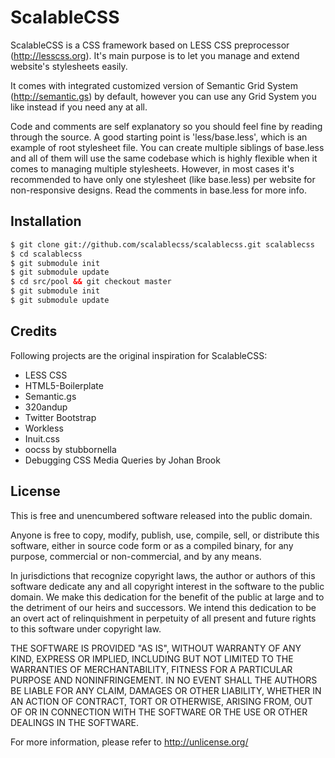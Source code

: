 ScalableCSS
====================

ScalableCSS is a CSS framework based on LESS CSS preprocessor (http://lesscss.org). It's main purpose is to let you manage and extend website's stylesheets easily.

It comes with integrated customized version of Semantic Grid System (http://semantic.gs) by default, however you can use any Grid System you like instead if you need any at all.

Code and comments are self explanatory so you should feel fine by reading through the source. A good starting point is 'less/base.less', which is an example of root stylesheet file. You can create multiple siblings of base.less and all of them will use the same codebase which is highly flexible when it comes to managing multiple stylesheets. However, in most cases it's recommended to have only one stylesheet (like base.less) per website for non-responsive designs. Read the comments in base.less for more info.

Installation
--------------------

``` html
$ git clone git://github.com/scalablecss/scalablecss.git scalablecss
$ cd scalablecss
$ git submodule init
$ git submodule update
$ cd src/pool && git checkout master
$ git submodule init
$ git submodule update
```

Credits
--------------------

Following projects are the original inspiration for ScalableCSS:

+ LESS CSS
+ HTML5-Boilerplate
+ Semantic.gs
+ 320andup
+ Twitter Bootstrap
+ Workless
+ Inuit.css
+ oocss by stubbornella
+ Debugging CSS Media Queries by Johan Brook

License
--------------------

This is free and unencumbered software released into the public domain.

Anyone is free to copy, modify, publish, use, compile, sell, or
distribute this software, either in source code form or as a compiled
binary, for any purpose, commercial or non-commercial, and by any
means.

In jurisdictions that recognize copyright laws, the author or authors
of this software dedicate any and all copyright interest in the
software to the public domain. We make this dedication for the benefit
of the public at large and to the detriment of our heirs and
successors. We intend this dedication to be an overt act of
relinquishment in perpetuity of all present and future rights to this
software under copyright law.

THE SOFTWARE IS PROVIDED "AS IS", WITHOUT WARRANTY OF ANY KIND,
EXPRESS OR IMPLIED, INCLUDING BUT NOT LIMITED TO THE WARRANTIES OF
MERCHANTABILITY, FITNESS FOR A PARTICULAR PURPOSE AND NONINFRINGEMENT.
IN NO EVENT SHALL THE AUTHORS BE LIABLE FOR ANY CLAIM, DAMAGES OR
OTHER LIABILITY, WHETHER IN AN ACTION OF CONTRACT, TORT OR OTHERWISE,
ARISING FROM, OUT OF OR IN CONNECTION WITH THE SOFTWARE OR THE USE OR
OTHER DEALINGS IN THE SOFTWARE.

For more information, please refer to <http://unlicense.org/>
